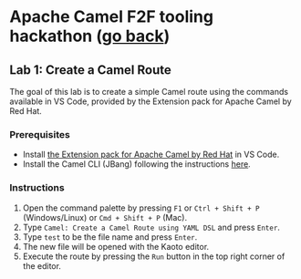 # Apache Camel F2F tooling hackathon ([go back](../README.md))

## Lab 1: Create a Camel Route

The goal of this lab is to create a simple Camel route using the commands available in VS Code, provided by the Extension pack for Apache Camel by Red Hat.

### Prerequisites
* Install [the Extension pack for Apache Camel by Red Hat](https://marketplace.visualstudio.com/items?itemName=redhat.apache-camel-extension-pack) in VS Code.
* Install the Camel CLI (JBang) following the instructions [here](https://camel.apache.org/manual/camel-jbang.html#_installation).

### Instructions
1. Open the command palette by pressing `F1` or `Ctrl + Shift + P` (Windows/Linux) or `Cmd + Shift + P` (Mac).
2. Type `Camel: Create a Camel Route using YAML DSL` and press `Enter`.
3. Type `test` to be the file name and press `Enter`.
4. The new file will be opened with the Kaoto editor.
5. Execute the route by pressing the `Run` button in the top right corner of the editor.
